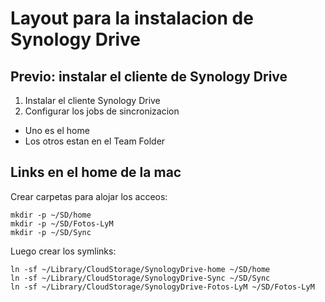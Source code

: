 # Layout para la instalacion de Synology Drive

## Previo: instalar el cliente de Synology Drive

1. Instalar el cliente Synology Drive
2. Configurar los jobs de sincronizacion
  - Uno es el home
  - Los otros estan en el Team Folder

## Links en el home de la mac

Crear carpetas para alojar los acceos:

```
mkdir -p ~/SD/home
mkdir -p ~/SD/Fotos-LyM
mkdir -p ~/SD/Sync
```

Luego crear los symlinks:

```
ln -sf ~/Library/CloudStorage/SynologyDrive-home ~/SD/home
ln -sf ~/Library/CloudStorage/SynologyDrive-Sync ~/SD/Sync
ln -sf ~/Library/CloudStorage/SynologyDrive-Fotos-LyM ~/SD/Fotos-LyM
```


